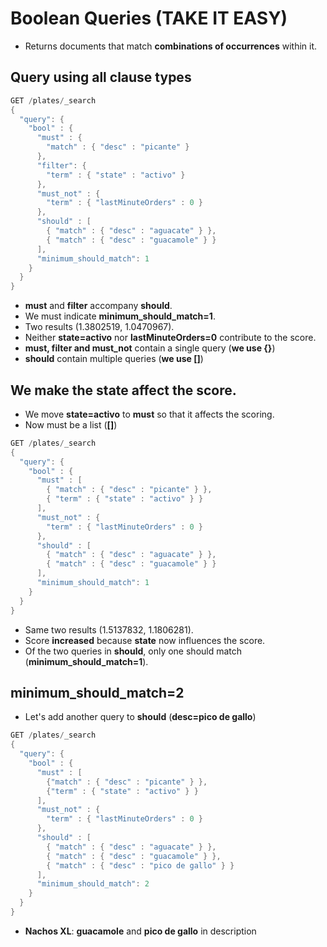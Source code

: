 # Boolean Queries (TAKE IT EASY)

- Returns documents that match **combinations of occurrences** within it.

## Query using all clause types

```java
GET /plates/_search
{
  "query": {
    "bool" : {
      "must" : {
        "match" : { "desc" : "picante" }
      },
      "filter": {
        "term" : { "state" : "activo" }
      },
      "must_not" : {
        "term" : { "lastMinuteOrders" : 0 }
      },
      "should" : [
        { "match" : { "desc" : "aguacate" } },
        { "match" : { "desc" : "guacamole" } }
      ],
      "minimum_should_match": 1
    }
  }
}
```

- **must** and **filter** accompany **should**.
- We must indicate **minimum_should_match=1**.
- Two results (1.3802519, 1.0470967).
- Neither **state=activo** nor **lastMinuteOrders=0** contribute to the score.
- **must, filter and must_not** contain a single query (**we use {}**) 
- **should** contain multiple queries (**we use []**)

## We make the state affect the score.
- We move **state=activo** to **must** so that it affects the scoring.
- Now must be a list (**[]**)

```java
GET /plates/_search
{
  "query": {
    "bool" : {
      "must" : [
        { "match" : { "desc" : "picante" } },
        { "term" : { "state" : "activo" } }
      ],
      "must_not" : {
        "term" : { "lastMinuteOrders" : 0 }
      },
      "should" : [
        { "match" : { "desc" : "aguacate" } },
        { "match" : { "desc" : "guacamole" } }
      ],
      "minimum_should_match": 1
    }
  }
}
```

- Same two results (1.5137832, 1.1806281).
- Score **increased** because **state** now influences the score.
- Of the two queries in **should**, only one should match (**minimum_should_match=1**).

## **minimum_should_match=2**
- Let's add another query to **should** (**desc=pico de gallo**)

```java
GET /plates/_search
{
  "query": {
    "bool" : {
      "must" : [
        {"match" : { "desc" : "picante" } },
        {"term" : { "state" : "activo" } }
      ],
      "must_not" : {
        "term" : { "lastMinuteOrders" : 0 }
      },
      "should" : [
        { "match" : { "desc" : "aguacate" } },
        { "match" : { "desc" : "guacamole" } },
        { "match" : { "desc" : "pico de gallo" } }
      ],
      "minimum_should_match": 2
    }
  }
}
```

- **Nachos XL**: **guacamole** and **pico de gallo** in description
